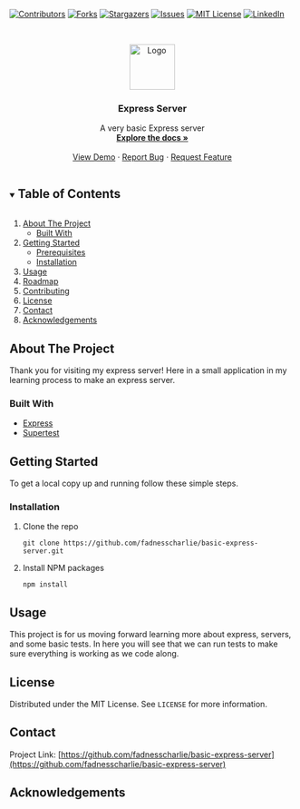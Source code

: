 <!-- Template Taken from https://github.com/othneildrew/Best-README-Template -->

<!-- PROJECT SHIELDS -->
<!--
*** I'm using markdown "reference style" links for readability.
*** Reference links are enclosed in brackets [ ] instead of parentheses ( ).
*** See the bottom of this document for the declaration of the reference variables
*** for contributors-url, forks-url, etc. This is an optional, concise syntax you may use.
*** https://www.markdownguide.org/basic-syntax/#reference-style-links
-->
[![Contributors][contributors-shield]][contributors-url]
[![Forks][forks-shield]][forks-url]
[![Stargazers][stars-shield]][stars-url]
[![Issues][issues-shield]][issues-url]
[![MIT License][license-shield]][license-url]
[![LinkedIn][linkedin-shield]][linkedin-url]

<!-- PROJECT LOGO -->
<br />
<p align="center">
  <a href="https://github.com/fadnesscharlie/basic-express-server">
    <img src="images/logo.png" alt="Logo" width="80" height="80">
  </a>

  <h3 align="center">Express Server</h3>

  <p align="center">
    A very basic Express server
    <br />
    <a href="https://github.com/fadnesscharlie/basic-express-server"><strong>Explore the docs »</strong></a>
    <br />
    <br />
    <a href="https://github.com/fadnesscharlie/basic-express-server">View Demo</a>
    ·
    <a href="https://github.com/fadnesscharlie/basic-express-server/issues">Report Bug</a>
    ·
    <a href="https://github.com/fadnesscharlie/basic-express-server/issues">Request Feature</a>
  </p>
</p>



<!-- TABLE OF CONTENTS -->
<details open="open">
  <summary><h2 style="display: inline-block">Table of Contents</h2></summary>
  <ol>
    <li>
      <a href="#about-the-project">About The Project</a>
      <ul>
        <li><a href="#built-with">Built With</a></li>
      </ul>
    </li>
    <li>
      <a href="#getting-started">Getting Started</a>
      <ul>
        <li><a href="#prerequisites">Prerequisites</a></li>
        <li><a href="#installation">Installation</a></li>
      </ul>
    </li>
    <li><a href="#usage">Usage</a></li>
    <li><a href="#roadmap">Roadmap</a></li>
    <li><a href="#contributing">Contributing</a></li>
    <li><a href="#license">License</a></li>
    <li><a href="#contact">Contact</a></li>
    <li><a href="#acknowledgements">Acknowledgements</a></li>
  </ol>
</details>



<!-- ABOUT THE PROJECT -->
## About The Project

Thank you for visiting my express server! Here in a small application in my learning process to make an express server.

### Built With

* [Express](https://expressjs.com/)
* [Supertest](https://www.npmjs.com/package/supertest)

<!-- GETTING STARTED -->
## Getting Started

To get a local copy up and running follow these simple steps.

### Installation

1. Clone the repo
   ```
   git clone https://github.com/fadnesscharlie/basic-express-server.git
   ```
2. Install NPM packages
   ```
   npm install
   ```

<!-- USAGE EXAMPLES -->
## Usage

This project is for us moving forward learning more about express, servers, and some basic tests. In here you will see that we can run tests to make sure everything is working as we code along.

<!-- LICENSE -->
## License

Distributed under the MIT License. See `LICENSE` for more information.

<!-- CONTACT -->
## Contact

Project Link: [https://github.com/fadnesscharlie/basic-express-server](https://github.com/fadnesscharlie/basic-express-server)

<!-- ACKNOWLEDGEMENTS -->
## Acknowledgements

<!-- * []()
* []()
* []() -->

<!-- MARKDOWN LINKS & IMAGES -->
<!-- https://www.markdownguide.org/basic-syntax/#reference-style-links -->
[contributors-shield]: https://img.shields.io/github/contributors/fadnesscharlie/basic-express-server.svg?style=for-the-badge
[contributors-url]: https://github.com/fadnesscharlie/basic-express-server/graphs/contributors
[forks-shield]: https://img.shields.io/github/forks/fadnesscharlie/basic-express-server.svg?style=for-the-badge
[forks-url]: https://github.com/fadnesscharlie/basic-express-server/network/members
[stars-shield]: https://img.shields.io/github/stars/fadnesscharlie/basic-express-server.svg?style=for-the-badge
[stars-url]: https://github.com/fadnesscharlie/basic-express-server/stargazers
[issues-shield]: https://img.shields.io/github/issues/fadnesscharlie/basic-express-server.svg?style=for-the-badge
[issues-url]: https://github.com/fadnesscharlie/basic-express-server/issues
[license-shield]: https://img.shields.io/github/license/fadnesscharlie/basic-express-server.svg?style=for-the-badge
[license-url]: https://github.com/fadnesscharlie/basic-express-server/blob/main/LICENSE.txt
[linkedin-shield]: https://img.shields.io/badge/-LinkedIn-black.svg?style=for-the-badge&logo=linkedin&colorB=555
[linkedin-url]: https://linkedin.com/in/fadnesscharlie
